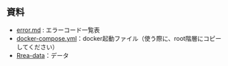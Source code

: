 ## 資料

+ [error.md](https://github.com/kensoz/Rrea-server/blob/master/docs/error.md) : エラーコード一覧表
+ [docker-compose.yml](https://github.com/kensoz/Rrea-server/blob/master/docs/docker-compose.yml)：docker起動ファイル（使う際に、root階層にコピーしてください）
+ [Rrea-data](https://github.com/kensoz/Rrea-server/tree/master/docs/Rrea-database)：データ